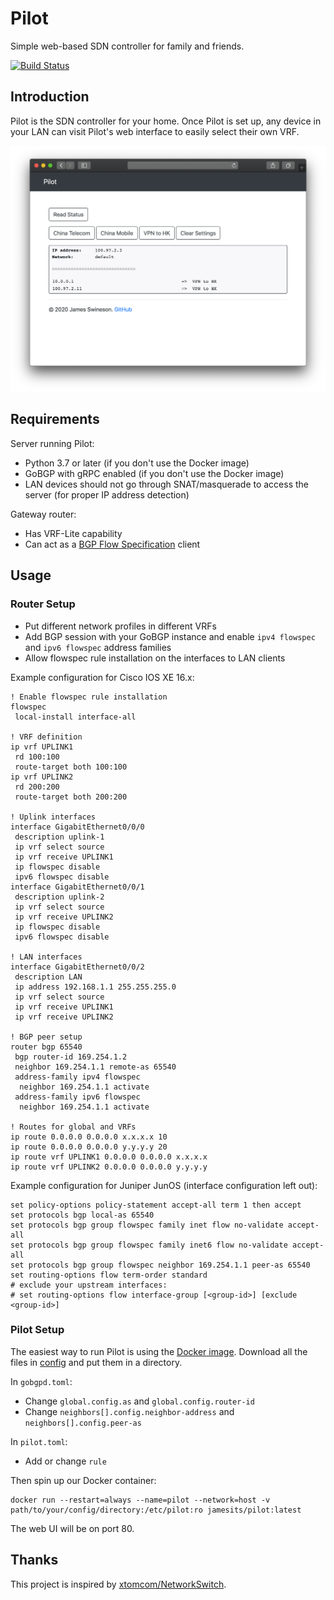 # Pilot

Simple web-based SDN controller for family and friends.

[![Build Status](https://dev.azure.com/nekomimiswitch/General/_apis/build/status/pilot?branchName=master)](https://dev.azure.com/nekomimiswitch/General/_build/latest?definitionId=81&branchName=master)

## Introduction

Pilot is the SDN controller for your home. Once Pilot is set up, any device in your LAN can visit Pilot's web interface to easily select their own VRF.

![Pilot web interface screenshot](assets/pilot-webui.png)

## Requirements

Server running Pilot:
* Python 3.7 or later (if you don't use the Docker image)
* GoBGP with gRPC enabled (if you don't use the Docker image)
* LAN devices should not go through SNAT/masquerade to access the server (for proper IP address detection)

Gateway router:
* Has VRF-Lite capability
* Can act as a [BGP Flow Specification](https://tools.ietf.org/html/rfc5575) client

## Usage

### Router Setup

* Put different network profiles in different VRFs
* Add BGP session with your GoBGP instance and enable `ipv4 flowspec` and `ipv6 flowspec` address families
* Allow flowspec rule installation on the interfaces to LAN clients

Example configuration for Cisco IOS XE 16.x:
```
! Enable flowspec rule installation
flowspec
 local-install interface-all

! VRF definition
ip vrf UPLINK1
 rd 100:100
 route-target both 100:100
ip vrf UPLINK2
 rd 200:200
 route-target both 200:200

! Uplink interfaces
interface GigabitEthernet0/0/0
 description uplink-1
 ip vrf select source
 ip vrf receive UPLINK1
 ip flowspec disable
 ipv6 flowspec disable
interface GigabitEthernet0/0/1
 description uplink-2
 ip vrf select source
 ip vrf receive UPLINK2
 ip flowspec disable
 ipv6 flowspec disable

! LAN interfaces
interface GigabitEthernet0/0/2
 description LAN
 ip address 192.168.1.1 255.255.255.0
 ip vrf select source
 ip vrf receive UPLINK1
 ip vrf receive UPLINK2

! BGP peer setup
router bgp 65540
 bgp router-id 169.254.1.2
 neighbor 169.254.1.1 remote-as 65540
 address-family ipv4 flowspec
  neighbor 169.254.1.1 activate
 address-family ipv6 flowspec
  neighbor 169.254.1.1 activate

! Routes for global and VRFs
ip route 0.0.0.0 0.0.0.0 x.x.x.x 10
ip route 0.0.0.0 0.0.0.0 y.y.y.y 20
ip route vrf UPLINK1 0.0.0.0 0.0.0.0 x.x.x.x
ip route vrf UPLINK2 0.0.0.0 0.0.0.0 y.y.y.y
```

Example configuration for Juniper JunOS (interface configuration left out):
```
set policy-options policy-statement accept-all term 1 then accept
set protocols bgp local-as 65540
set protocols bgp group flowspec family inet flow no-validate accept-all
set protocols bgp group flowspec family inet6 flow no-validate accept-all
set protocols bgp group flowspec neighbor 169.254.1.1 peer-as 65540
set routing-options flow term-order standard
# exclude your upstream interfaces:
# set routing-options flow interface-group [<group-id>] [exclude <group-id>]
```

### Pilot Setup

The easiest way to run Pilot is using the [Docker image](https://hub.docker.com/r/jamesits/pilot). Download all the files in [config](config) and put them in a directory. 

In `gobgpd.toml`:
* Change `global.config.as` and `global.config.router-id`
* Change `neighbors[].config.neighbor-address` and `neighbors[].config.peer-as`

In `pilot.toml`:
* Add or change `rule`

Then spin up our Docker container:
```shell
docker run --restart=always --name=pilot --network=host -v path/to/your/config/directory:/etc/pilot:ro jamesits/pilot:latest
```

The web UI will be on port 80.

## Thanks

This project is inspired by [xtomcom/NetworkSwitch](https://github.com/xtomcom/NetworkSwitch).


